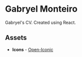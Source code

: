 # Gabryel Monteiro

Gabryel's CV. Created using React.

## Assets

* **Icons** - [Open-Iconic](https://github.com/iconic/open-iconic)
